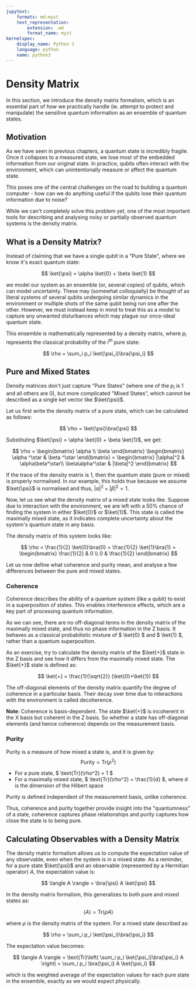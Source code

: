 ```yaml
---
jupytext:
    formats: md:myst
    text_representation:
        extension: .md
        format_name: myst
kernelspec:
    display_name: Python 3
    language: python
    name: python3
---
```


# Density Matrix

In this section, we introduce the density matrix formalism, which is an essential part of how we practically handle (ie. attempt to protect and manipulate) the sensitive quantum information as an ensemble of quantum states.

## Motivation

As we have seen in previous chapters, a quantum state is incredibly fragile. Once it collapses to a measured state, we lose most of the embedded information from our original state. In practice, qubits often interact with the environment, which can unintentionally measure or affect the quantum state.

This poses one of the central challenges on the road to building a quantum computer - how can we do anything useful if the qubits lose their quantum information due to noise?

While we can't completely solve this problem yet, one of the most important tools for describing and analysing noisy or partially observed quantum systems is the density matrix.

## What is a Density Matrix?

Instead of claiming that we have a single qubit in a "Pure State", where we know it's exact quantum state: 

$$
\ket{\psi} = \alpha \ket{0} + \beta \ket{1}
$$

we model our system as an ensemble (or, several copies) of qubits, which can model uncertainty. These may (somewhat colloquially) be thought of as literal systems of several qubits undergoing similar dynamics in the environment or multiple shots of the same qubit being run one after the other. However, we must instead keep in mind to treat this as a model to capture any unwanted disturbances which may plague our once-ideal quantum state.

This ensemble is mathematically represented by a density matrix, where $p_i$ represents the classical probability of the $i^{th}$ pure state:

$$
\rho = \sum_i p_i \ket{\psi_i}\bra{\psi_i}
$$

<!-- Reference: https://www.youtube.com/watch?v=xC5PvbbU-TI&t=58s -->

## Pure and Mixed States

Density matrices don't just capture "Pure States" (where one of the $p_i$ is 1 and all others are 0), but more complicated "Mixed States", which cannot be described as a single ket vector like $\ket{\psi}$.

Let us first write the density matrix of a pure state, which can be calculated as follows: 

$$
\rho = \ket{\psi}\bra{\psi}
$$

Substituting $\ket{\psi} = \alpha \ket{0} + \beta \ket{1}$, we get:

$$
\rho = \begin{bmatrix}
\alpha \\
\beta
\end{bmatrix}
\begin{bmatrix}
\alpha ^\star & \beta ^\star
\end{bmatrix} = 
\begin{bmatrix}
|\alpha|^2 & \alpha\beta^\star\\
\beta\alpha^\star & |\beta|^2
\end{bmatrix}
$$

If the trace of the density matrix is 1, then the quantum state (pure or mixed) is properly normalised. In our example, this holds true because we assume $\ket{\psi}$ is normalised and thus, $|\alpha|^2 + |\beta|^2 = 1$.

Now, let us see what the density matrix of a mixed state looks like. Suppose due to interaction with the environment, we are left with a 50% chance of finding the system in either $\ket{0}$ or $\ket{1}$. This state is called the maximally mixed state, as it indicates complete uncertainty about the system's quantum state in any basis.

The density matrix of this system looks like:

$$
\rho = \frac{1}{2} \ket{0}\bra{0} + \frac{1}{2} \ket{1}\bra{1} = \begin{bmatrix}
\frac{1}{2} & 0 \\
0 & \frac{1}{2}
\end{bmatrix}
$$

Let us now define what coherence and purity mean, and analyse a few differences between the pure and mixed states.

### Coherence

Coherence describes the ability of a quantum system (like a qubit) to exist in a superposition of states. This enables interference effects, which are a key part of processing quantum information.

As we can see, there are no off-diagonal terms in the density matrix of the maximally mixed state, and thus no phase information in the Z basis. It behaves as a classical probabilistic mixture of $ \ket{0} $ and $ \ket{1} $, rather than a quantum superposition. 

As an exercise, try to calculate the density matrix of the $\ket{+}$ state in the Z basis and see how it differs from the maximally mixed state. The $\ket{+}$ state is defined as:

$$
\ket{+} = \frac{1}{\sqrt{2}} (\ket{0}+\ket{1})
$$

The off-diagonal elements of the density matrix quantify the degree of coherence in a particular basis. Their decay over time due to interactions with the environment is called decoherence.

**Note**: Coherence is basis-dependent. The state $\ket{+}$ is incoherent in the X basis but coherent in the Z basis. So whether a state has off-diagonal elements (and hence coherence) depends on the measurement basis.

### Purity

Purity is a measure of how mixed a state is, and it is given by:
$$
\text{Purity} = \text{Tr}(\rho^2)
$$  

- For a pure state, $ \text{Tr}(\rho^2) = 1 $
- For a maximally mixed state, $ \text{Tr}(\rho^2) = \frac{1}{d} $, where d is the dimension of the Hilbert space

Purity is defined independent of the measurement basis, unlike coherence.

Thus, coherence and purity together provide insight into the "quantumness" of a state, coherence captures phase relationships and purity captures how close the state is to being pure.

<!-- Do we want to describe Mixed States on a Bloch Sphere? -->

## Calculating Observables with a Density Matrix

The density matrix formalism allows us to compute the expectation value of any observable, even when the system is in a mixed state. As a reminder, for a pure state $\ket{\psi}$ and an observable (represented by a Hermitian operator) $A$, the expectation value is:

$$
\langle A \rangle = \bra{\psi} A \ket{\psi}
$$

In the density matrix formalism, this generalizes to both pure and mixed states as:

$$
\langle A \rangle = \text{Tr}(\rho A)
$$

where $\rho$ is the density matrix of the system. For a mixed state described as:

$$
\rho = \sum_i p_i \ket{\psi_i}\bra{\psi_i}
$$

The expectation value becomes:

$$
\langle A \rangle = \text{Tr}\left( \sum_i p_i \ket{\psi_i}\bra{\psi_i} A \right)
= \sum_i p_i \bra{\psi_i} A \ket{\psi_i}
$$

which is the weighted average of the expectation values for each pure state in the ensemble, exactly as we would expect physically.
